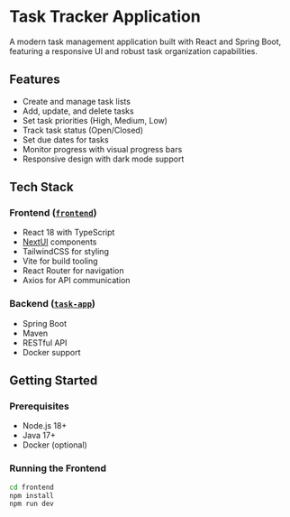 # Task Tracker Application

A modern task management application built with React and Spring Boot, featuring a responsive UI and robust task organization capabilities.

## Features

- Create and manage task lists
- Add, update, and delete tasks
- Set task priorities (High, Medium, Low)
- Track task status (Open/Closed)
- Set due dates for tasks
- Monitor progress with visual progress bars
- Responsive design with dark mode support

## Tech Stack

### Frontend ([`frontend`](frontend))

- React 18 with TypeScript
- [NextUI](https://nextui.org/) components
- TailwindCSS for styling
- Vite for build tooling
- React Router for navigation
- Axios for API communication

### Backend ([`task-app`](task-app))

- Spring Boot
- Maven
- RESTful API
- Docker support

## Getting Started

### Prerequisites

- Node.js 18+
- Java 17+
- Docker (optional)

### Running the Frontend

```sh
cd frontend
npm install
npm run dev
```
